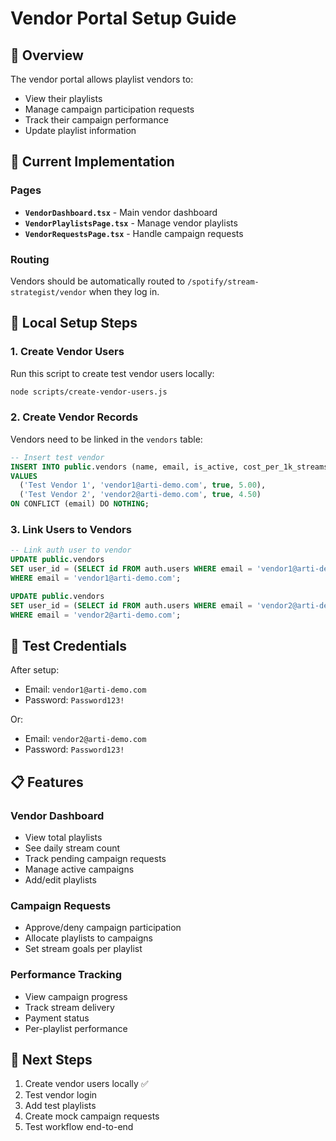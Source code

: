 # Vendor Portal Setup Guide

## 🎯 Overview
The vendor portal allows playlist vendors to:
- View their playlists
- Manage campaign participation requests
- Track their campaign performance
- Update playlist information

## 📁 Current Implementation

### Pages
- **`VendorDashboard.tsx`** - Main vendor dashboard
- **`VendorPlaylistsPage.tsx`** - Manage vendor playlists
- **`VendorRequestsPage.tsx`** - Handle campaign requests

### Routing
Vendors should be automatically routed to `/spotify/stream-strategist/vendor` when they log in.

## 🔧 Local Setup Steps

### 1. Create Vendor Users

Run this script to create test vendor users locally:

```bash
node scripts/create-vendor-users.js
```

### 2. Create Vendor Records

Vendors need to be linked in the `vendors` table:

```sql
-- Insert test vendor
INSERT INTO public.vendors (name, email, is_active, cost_per_1k_streams)
VALUES 
  ('Test Vendor 1', 'vendor1@arti-demo.com', true, 5.00),
  ('Test Vendor 2', 'vendor2@arti-demo.com', true, 4.50)
ON CONFLICT (email) DO NOTHING;
```

### 3. Link Users to Vendors

```sql
-- Link auth user to vendor
UPDATE public.vendors
SET user_id = (SELECT id FROM auth.users WHERE email = 'vendor1@arti-demo.com')
WHERE email = 'vendor1@arti-demo.com';

UPDATE public.vendors
SET user_id = (SELECT id FROM auth.users WHERE email = 'vendor2@arti-demo.com')
WHERE email = 'vendor2@arti-demo.com';
```

## 🔑 Test Credentials

After setup:
- Email: `vendor1@arti-demo.com`
- Password: `Password123!`

Or:
- Email: `vendor2@arti-demo.com`
- Password: `Password123!`

## 📋 Features

### Vendor Dashboard
- View total playlists
- See daily stream count
- Track pending campaign requests
- Manage active campaigns
- Add/edit playlists

### Campaign Requests
- Approve/deny campaign participation
- Allocate playlists to campaigns
- Set stream goals per playlist

### Performance Tracking
- View campaign progress
- Track stream delivery
- Payment status
- Per-playlist performance

## 🚀 Next Steps

1. Create vendor users locally ✅
2. Test vendor login
3. Add test playlists
4. Create mock campaign requests
5. Test workflow end-to-end

